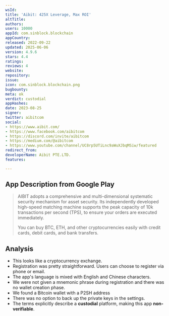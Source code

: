 ```yaml
---
wsId: 
title: 'Aibit: 425X Leverage, Max ROI'
altTitle: 
authors: 
users: 10000
appId: com.sinblock.blockchain
appCountry: 
released: 2022-09-22
updated: 2025-06-06
version: 4.9.6
stars: 4.4
ratings: 
reviews: 4
website: 
repository: 
issue: 
icon: com.sinblock.blockchain.png
bugbounty: 
meta: ok
verdict: custodial
appHashes: 
date: 2023-08-25
signer: 
twitter: aibitcom
social:
- https://www.aibit.com/
- https://www.facebook.com/aibitcom
- https://discord.com/invite/aibitcom
- https://medium.com/@aibitcom
- https://www.youtube.com/channel/UC8rp5UTiLnc9aWuXJbqMSiw/featured
redirect_from: 
developerName: Aibit PTE.LTD.
features: 

---
```


## App Description from Google Play

> AIBIT adopts a comprehensive and multi-dimensional systematic security mechanism for asset security. Its independently developed high-speed matching machine supports the peak capacity of 10k transactions per second (TPS), to ensure your orders are executed immediately.
>
> You can buy BTC, ETH, and other cryptocurrencies easily with credit cards, debit cards, and bank transfers.

## Analysis 

- This looks like a cryptocurrency exchange.
- Registration was pretty straightforward. Users can choose to register via phone or email. 
- The app's language is mixed with English and Chinese characters.
- We were not given a mnemonic phrase during registration and there was no wallet creation phase.
- We found a Bitcoin wallet with a P2SH address
- There was no option to back up the private keys in the settings.
- The terms explicitly describe a **custodial** platform, making this app **non-verifiable**.
